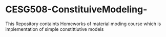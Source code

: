 # CESG508-ConstituiveModeling-
This Repository containts Homeworks of material moding course which is implementation of simple constittiutive models
